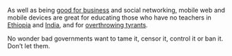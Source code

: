 

As well as being [good for business](http://www.brucelawson.co.uk/2012/what-good-is-the-web-some-numbers/) and
social networking, mobile web and mobile devices are great for educating those who have no teachers in
[Ethiopia](http://www.technologyreview.com/news/506466/given-tablets-but-no-teachers-ethiopian-children-teach-themselves/)
and [India](http://www.pbs.org/frontlineworld/stories/india/thestory.html), and for [overthrowing
tyrants](http://my.opera.com/chooseopera/blog/2011/02/02/egypt-is-back-online-2). 

No wonder bad governments want to tame it, censor it, control it or ban it. Don’t let them.